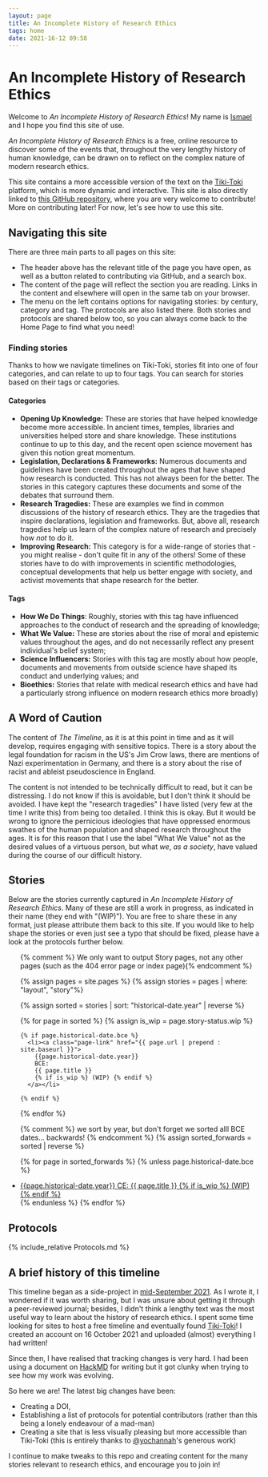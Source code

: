 ```yaml
---
layout: page
title: An Incomplete History of Research Ethics
tags: home
date: 2021-16-12 09:58
---
```

# An Incomplete History of Research Ethics
Welcome to _An Incomplete History of Research Ethics_! My name is [Ismael](https://uk.linkedin.com/in/ismaelkherroubi) and I hope you find this site of use.

_An Incomplete History of Research Ethics_ is a free, online resource to discover some of the events that, throughout the very lengthy history of human knowledge, can be drawn on to reflect on the complex nature of modern research ethics.

This site contains a more accessible version of the text on the [Tiki-Toki](https://www.tiki-toki.com/timeline/entry/1753034/A-History-of-Research-Ethics/) platform, which is more dynamic and interactive. This site is also directly linked to [this GitHub repository](https://github.com/Ismael-KG/A-History-of-Research-Ethics), where you are very welcome to contribute! More on contributing later! For now, let's see how to use this site.

## Navigating this site
There are three main parts to all pages on this site:
* The header above has the relevant title of the page you have open, as well as a button related to contributing via GitHub, and a search box.
* The content of the page will reflect the section you are reading. Links in the content and elsewhere will open in the same tab on your browser.
* The menu on the left contains options for navigating stories: by century, category and tag. The protocols are also listed there. Both stories and protocols are shared below too, so you can always come back to the Home Page to find what you need!

### Finding stories
Thanks to how we navigate timelines on Tiki-Toki, stories fit into one of four categories, and can relate to up to four tags. You can search for stories based on their tags or categories.

#### Categories
* **Opening Up Knowledge:** These are stories that have helped knowledge become more accessible. In ancient times, temples, libraries and universities helped store and share knowledge. These institutions continue to up to this day, and the recent open science movement has given this notion great momentum.
* **Legislation, Declarations & Frameworks:** Numerous documents and guidelines have been created throughout the ages that have shaped how research is conducted. This has not always been for the better. The stories in this category captures these documents and some of the debates that surround them.
* **Research Tragedies:** These are examples we find in common discussions of the history of research ethics. They are the tragedies that inspire declarations, legislation and frameworks. But, above all, research tragedies help us learn of the complex nature of research and precisely how _not_ to do it.
* **Improving Research:** This category is for a wide-range of stories that - you might realise - don't quite fit in any of the others! Some of these stories have to do with improvements in scientific methodologies, conceptual developments that help us better engage with society, and activist movements that shape research for the better.

#### Tags
* **How We Do Things**: Roughly, stories with this tag have influenced approaches to the conduct of research and the spreading of knowledge;
* **What We Value:** These are stories about the rise of moral and epistemic values throughout the ages, and do not necessarily reflect any present individual's belief system;
* **Science Influencers:** Stories with this tag are mostly about how people, documents and movements from outside science have shaped its conduct and underlying values; and
* **Bioethics:** Stories that relate with medical research ethics and have had a particularly strong influence on modern research ethics more broadly)

## A Word of Caution
The content of _The Timeline_, as it is at this point in time and as it will develop, requires engaging with sensitive topics. There is a story about the legal foundation for racism in the US's Jim Crow laws, there are mentions of Nazi experimentation in Germany, and there is a story about the rise of racist and ableist pseudoscience in England.

The content is not intended to be technically difficult to read, but it can be distressing. I do not know if this is avoidable, but I don't think it should be avoided. I have kept the "research tragedies" I have listed (very few at the time I write this) from being too detailed. I think this is okay. But it would be wrong to ignore the pernicious ideologies that have oppressed enormous swathes of the human population and shaped research throughout the ages. It is for this reason that I use the label "What We Value" not as the desired values of a virtuous person, but what *we*, *as a society*, have valued during the course of our difficult history.

## Stories
Below are the stories currently captured in _An Incomplete History of Research Ethics_. Many of these are still a work in progress, as indicated in their name (they end with "(WIP)"). You are free to share these in any format, just please attribute them back to this site. If you would like to help shape the stories or even just see a typo that should be fixed, please have a look at the protocols further below.

<div class="trigger">
<ul>

{% comment %} We only want to output Story pages, not any other pages (such as the 404 error page or index page){% endcomment %}  

  {% assign pages = site.pages %}
  {% assign stories = pages | where: "layout", "story"%}

{% assign sorted = stories | sort: "historical-date.year" | reverse %}


  {% for page in sorted %}
  {% assign is_wip = page.story-status.wip %}

    {% if page.historical-date.bce %}
      <li><a class="page-link" href="{{ page.url | prepend : site.baseurl }}">
        {{page.historical-date.year}}
        BCE:
        {{ page.title }}
        {% if is_wip %} (WIP) {% endif %}
      </a></li>

    {% endif %}
  {% endfor %}

  {% comment %} we sort by year, but don't forget we sorted alll BCE dates... backwards!  {% endcomment %}
  {% assign sorted_forwards = sorted | reverse %}

  {% for page in sorted_forwards %}
    {% unless page.historical-date.bce %}
      <li><a class="page-link" href="{{ page.url | prepend : site.baseurl }}">
        {{page.historical-date.year}}
        CE:
        {{ page.title }}
        {% if is_wip %} (WIP) {% endif %}
      </a></li>
    {% endunless %}
  {% endfor %}

  </ul>
</div>

## Protocols
{% include_relative Protocols.md %}

## A brief history of this timeline
This timeline began as a side-project in [mid-September 2021](https://twitter.com/hermeneuticist/status/1441111868039315462?s=20). As I wrote it, I wondered if it was worth sharing, but I was unsure about getting it through a peer-reviewed journal; besides, I didn't think a lengthy text was the most useful way to learn about the history of research ethics. I spent some time looking for sites to host a free timeline and eventually found [Tiki-Toki](https://www.tiki-toki.com/)! I created an account on 16 October 2021 and uploaded (almost) everything I had written!

Since then, I have realised that tracking changes is very hard. I had been using a document on [HackMD](https://hackmd.io) for writing but it got clunky when trying to see how my work was evolving.

So here we are! The latest big changes have been:
* Creating a DOI,
* Establishing a list of protocols for potential contributors (rather than this being a lonely endeavour of a mad-man)
* Creating a site that is less visually pleasing but more accessible than Tiki-Toki (this is entirely thanks to [@yochannah](https://github.com/yochannah)'s generous work)

I continue to make tweaks to this repo and creating content for the many stories relevant to research ethics, and encourage you to join in!
